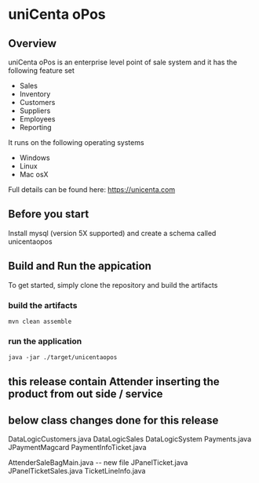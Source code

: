 # uniCenta oPos

## Overview

uniCenta oPos is an enterprise level point of sale system and it has the following feature set

* Sales
* Inventory
* Customers
* Suppliers
* Employees
* Reporting

It runs on the following operating systems

* Windows
* Linux
* Mac osX

Full details can be found here: https://unicenta.com

## Before you start
Install mysql (version 5X supported) and create a schema called unicentaopos

## Build and Run the appication
To get started, simply clone the repository and build the artifacts
### build the artifacts
```
mvn clean assemble
```
### run the application
```
java -jar ./target/unicentaopos
```

## this release contain Attender inserting the product from out side / service 

## below class changes done for this release 
DataLogicCustomers.java
DataLogicSales
DataLogicSystem
Payments.java
JPaymentMagcard
PaymentInfoTicket.java

AttenderSaleBagMain.java -- new file
JPanelTicket.java
JPanelTicketSales.java
TicketLineInfo.java	
	

